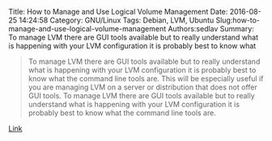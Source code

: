 Title: How to Manage and Use Logical Volume Management
Date: 2016-08-25 14:24:58
Category: GNU/Linux
Tags: Debian, LVM, Ubuntu
Slug:how-to-manage-and-use-logical-volume-management
Authors:sedlav
Summary: To manage LVM there are GUI tools available but to really understand what is happening with your LVM configuration it is probably best to know what 

> To manage LVM there are GUI tools available but to really understand what is happening with your LVM configuration it is probably best to know what the command line tools are. This will be especially useful if you are managing LVM on a server or distribution that does not offer GUI tools.
To manage LVM there are GUI tools available but to really understand what is happening with your LVM configuration it is probably best to know what the command line tools are.

[Link](http://www.howtogeek.com/howto/40702/how-to-manage-and-use-lvm-logical-volume-management-in-ubuntu/)
